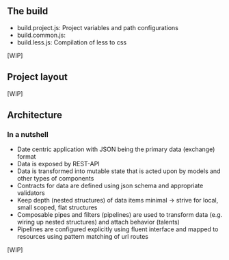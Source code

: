 ## The build

  * build.project.js: Project variables and path configurations
  * build.common.js: 
  * build.less.js: Compilation of less to css

[WIP]


## Project layout
[WIP]

##




## Architecture

### In a nutshell

* Date centric application with JSON being the primary data (exchange) format
* Data is exposed by REST-API
* Data is transformed into mutable state that is acted upon by models and other types of components
* Contracts for data are defined using json schema and appropriate validators
* Keep depth (nested structures) of data items minimal -> strive for local, small scoped, flat structures
* Composable pipes and filters (pipelines) are used to transform data (e.g. wiring up nested structures) and attach behavior (talents)
* Pipelines are configured explicitly using fluent interface and mapped to resources using pattern matching of url routes

[WIP]